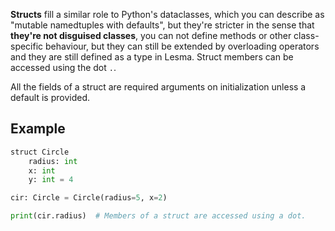 **Structs** fill a similar role to Python's dataclasses, which you can describe as "mutable namedtuples with defaults", but they're stricter in the sense that **they're not disguised classes**, you can not define methods or other class-specific behaviour, but they can still be extended by overloading operators and they are still defined as a type in Lesma. Struct members can be accessed using the dot `.`.

All the fields of a struct are required arguments on initialization unless a default is provided.

## Example
```py
struct Circle
	radius: int
	x: int
	y: int = 4

cir: Circle = Circle(radius=5, x=2)

print(cir.radius)  # Members of a struct are accessed using a dot.
```